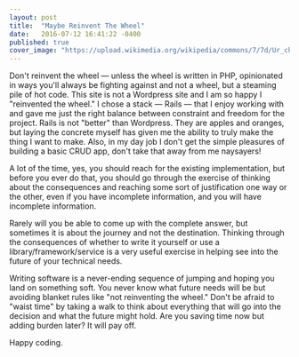 ```yaml
---
layout: post
title:  "Maybe Reinvent The Wheel"
date:   2016-07-12 16:41:22 -0400
published: true
cover_image: "https://upload.wikimedia.org/wikipedia/commons/7/7d/Ur_chariot.jpg"
---
```

Don't reinvent the wheel — unless the wheel is written in PHP, opinionated in ways you'll always be fighting against and not a wheel, but a steaming pile of hot code. This site is not a Wordpress site and I am so happy I "reinvented the wheel." I chose a stack — Rails — that I enjoy working with and gave me just the right balance between constraint and freedom for the project. Rails is not "better" than Wordpress. They are apples and oranges, but laying the concrete myself has given me the ability to truly make the thing I want to make. Also, in my day job I don't get the simple pleasures of building a basic CRUD app, don't take that away from me naysayers!

A lot of the time, yes, you should reach for the existing implementation, but before you ever do that, you should go through the exercise of thinking about the consequences and reaching some sort of justification one way or the other, even if you have incomplete information, and you will have incomplete information.

Rarely will you be able to come up with the complete answer, but sometimes it is about the journey and not the destination. Thinking through the consequences of whether to write it yourself or use a library/framework/service is a very useful exercise in helping see into the future of your technical needs.

Writing software is a never-ending sequence of jumping and hoping you land on something soft. You never know what future needs will be but avoiding blanket rules like "not reinventing the wheel."  Don't be afraid to "waist time" by taking a walk to think about everything that will go into the decision and what the future might hold. Are you saving time now but adding burden later? It will pay off.

Happy coding.
